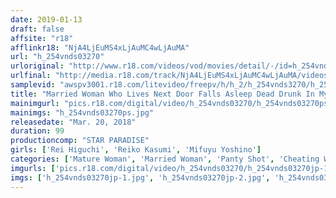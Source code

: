 ```yaml
---
date: 2019-01-13
draft: false
affsite: "r18"
afflinkr18: "NjA4LjEuMS4xLjAuMC4wLjAuMA"
url: "h_254vnds03270"
urloriginal: "http://www.r18.com/videos/vod/movies/detail/-/id=h_254vnds03270"
urlfinal: "http://media.r18.com/track/NjA4LjEuMS4xLjAuMC4wLjAuMA/videos/vod/movies/detail/-/id=h_254vnds03270"
samplevid: "awspv3001.r18.com/litevideo/freepv/h/h_2/h_254vnds3270/h_254vnds3270_dmb_w.mp4"
title: "Married Woman Who Lives Next Door Falls Asleep Dead Drunk In My Doorway With Her Ass Out So...I Took Her In!"
mainimgurl: "pics.r18.com/digital/video/h_254vnds03270/h_254vnds03270ps.jpg"
mainimgs: "h_254vnds03270ps.jpg"
releasedate: "Mar. 20, 2018"
duration: 99
productioncomp: "STAR PARADISE"
girls: ['Rei Higuchi', 'Reiko Kasumi', 'Mifuyu Yoshino']
categories: ['Mature Woman', 'Married Woman', 'Panty Shot', 'Cheating Wife', 'Drunk Girl', 'Hi-Def']
imgurls: ['pics.r18.com/digital/video/h_254vnds03270/h_254vnds03270jp-1.jpg', 'pics.r18.com/digital/video/h_254vnds03270/h_254vnds03270jp-2.jpg', 'pics.r18.com/digital/video/h_254vnds03270/h_254vnds03270jp-3.jpg', 'pics.r18.com/digital/video/h_254vnds03270/h_254vnds03270jp-4.jpg', 'pics.r18.com/digital/video/h_254vnds03270/h_254vnds03270jp-5.jpg', 'pics.r18.com/digital/video/h_254vnds03270/h_254vnds03270jp-6.jpg', 'pics.r18.com/digital/video/h_254vnds03270/h_254vnds03270jp-7.jpg', 'pics.r18.com/digital/video/h_254vnds03270/h_254vnds03270jp-8.jpg', 'pics.r18.com/digital/video/h_254vnds03270/h_254vnds03270jp-9.jpg', 'pics.r18.com/digital/video/h_254vnds03270/h_254vnds03270jp-10.jpg', 'pics.r18.com/digital/video/h_254vnds03270/h_254vnds03270jp-11.jpg', 'pics.r18.com/digital/video/h_254vnds03270/h_254vnds03270jp-12.jpg', 'pics.r18.com/digital/video/h_254vnds03270/h_254vnds03270jp-13.jpg', 'pics.r18.com/digital/video/h_254vnds03270/h_254vnds03270jp-14.jpg', 'pics.r18.com/digital/video/h_254vnds03270/h_254vnds03270jp-15.jpg', 'pics.r18.com/digital/video/h_254vnds03270/h_254vnds03270jp-16.jpg', 'pics.r18.com/digital/video/h_254vnds03270/h_254vnds03270jp-17.jpg', 'pics.r18.com/digital/video/h_254vnds03270/h_254vnds03270jp-18.jpg', 'pics.r18.com/digital/video/h_254vnds03270/h_254vnds03270jp-19.jpg', 'pics.r18.com/digital/video/h_254vnds03270/h_254vnds03270jp-20.jpg']
imgs: ['h_254vnds03270jp-1.jpg', 'h_254vnds03270jp-2.jpg', 'h_254vnds03270jp-3.jpg', 'h_254vnds03270jp-4.jpg', 'h_254vnds03270jp-5.jpg', 'h_254vnds03270jp-6.jpg', 'h_254vnds03270jp-7.jpg', 'h_254vnds03270jp-8.jpg', 'h_254vnds03270jp-9.jpg', 'h_254vnds03270jp-10.jpg', 'h_254vnds03270jp-11.jpg', 'h_254vnds03270jp-12.jpg', 'h_254vnds03270jp-13.jpg', 'h_254vnds03270jp-14.jpg', 'h_254vnds03270jp-15.jpg', 'h_254vnds03270jp-16.jpg', 'h_254vnds03270jp-17.jpg', 'h_254vnds03270jp-18.jpg', 'h_254vnds03270jp-19.jpg', 'h_254vnds03270jp-20.jpg']
---
```

